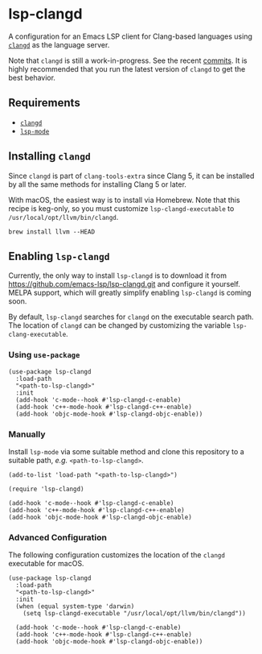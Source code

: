 # lsp-clangd

A configuration for an Emacs LSP client for Clang-based languages
using [`clangd`](https://clang.llvm.org/extra/clangd.html) as the
language server.

Note that `clangd` is still a work-in-progress.  See the recent
[commits](https://github.com/llvm-mirror/clang-tools-extra/commits/master/clangd).
It is highly recommended that you run the latest version of `clangd`
to get the best behavior.

## Requirements

* [`clangd`](https://clang.llvm.org/extra/clangd.html)
* [`lsp-mode`](https://github.com/emacs-lsp/lsp-mode)

## Installing `clangd`

Since `clangd` is part of `clang-tools-extra` since Clang 5, it can be
installed by all the same methods for installing Clang 5 or later.

With macOS, the easiest way is to install via Homebrew.  Note that
this recipe is keg-only, so you must customize `lsp-clangd-executable`
to `/usr/local/opt/llvm/bin/clangd`.

``` shell
brew install llvm --HEAD
```

## Enabling `lsp-clangd`

Currently, the only way to install `lsp-clangd` is to download it from
https://github.com/emacs-lsp/lsp-clangd.git and configure it yourself.
MELPA support, which will greatly simplify enabling `lsp-clangd` is
coming soon.

By default, `lsp-clangd` searches for `clangd` on the executable
search path.  The location of `clangd` can be changed by customizing
the variable `lsp-clang-executable`.

### Using `use-package`

``` emacs-lisp
(use-package lsp-clangd
  :load-path
  "<path-to-lsp-clangd>"
  :init
  (add-hook 'c-mode--hook #'lsp-clangd-c-enable)
  (add-hook 'c++-mode-hook #'lsp-clangd-c++-enable)
  (add-hook 'objc-mode-hook #'lsp-clangd-objc-enable))
```

### Manually

Install `lsp-mode` via some suitable method and clone this repository
to a suitable path, *e.g.* `<path-to-lsp-clangd>`.

```emacs-lisp
(add-to-list 'load-path "<path-to-lsp-clangd>")

(require 'lsp-clangd)

(add-hook 'c-mode--hook #'lsp-clangd-c-enable)
(add-hook 'c++-mode-hook #'lsp-clangd-c++-enable)
(add-hook 'objc-mode-hook #'lsp-clangd-objc-enable)
```

### Advanced Configuration

The following configuration customizes the location of the `clangd`
executable for macOS.

``` emacs-lisp
(use-package lsp-clangd
  :load-path
  "<path-to-lsp-clangd>"
  :init
  (when (equal system-type 'darwin)
    (setq lsp-clangd-executable "/usr/local/opt/llvm/bin/clangd"))

  (add-hook 'c-mode--hook #'lsp-clangd-c-enable)
  (add-hook 'c++-mode-hook #'lsp-clangd-c++-enable)
  (add-hook 'objc-mode-hook #'lsp-clangd-objc-enable))
```
